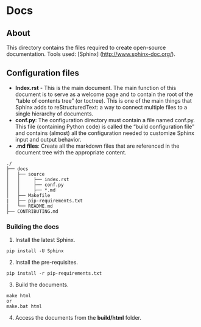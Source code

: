 # Docs
## About
This directory contains the files required to create open-source documentation.
Tools used: [Sphinx] (http://www.sphinx-doc.org/).
## Configuration files
* **Index.rst** - This is the main document. The main function of this document is to serve as a welcome page and to contain the root of the “table of contents tree” (or toctree). This is one of the main things that Sphinx adds to reStructuredText: a way to connect multiple files to a single hierarchy of documents.
* **conf.py**: The configuration directory must contain a file named conf.py. This file (containing Python code) is called the “build configuration file” and contains (almost) all the configuration needed to customize Sphinx input and output behavior.
* **.md files**: Create all the markdown files that are referenced in the document tree with the appropriate content.

```
./
├── docs
│   ├── source
│   │     ├── index.rst
│   │     ├── conf.py
│   │     ├── *.md
│   ├── Makefile
|   ├── pip-requirements.txt
│   └── README.md
├── CONTRIBUTING.md
```

### Building the docs
1. Install the latest Sphinx.
```
pip install -U Sphinx
```
2. Install the pre-requisites.
```
pip install -r pip-requirements.txt
```
3. Build the documents.
```
make html
or
make.bat html
```
4. Access the documents from the **build/html** folder.
